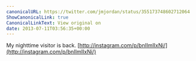 ```yaml
---
canonicalURL: https://twitter.com/jmjordan/status/355173748602712064
ShowCanonicalLink: true
CanonicalLinkText: View original on
date: 2013-07-11T03:56:35+00:00
---
```

My nighttime visitor is back. [http://instagram.com/p/bnIImIIxNi/](http://instagram.com/p/bnIImIIxNi/)